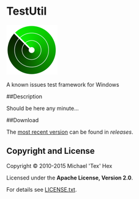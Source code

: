 TestUtil
========

![TestUtil logo][_logo]

A known issues test framework for Windows

##<a name="Desciption">Description</a>

Should be here any minute...

##<a name="Download">Download</a>

The [most recent version][3] can be found in _releases_. 

## Copyright and License
Copyright © 2010-2015 Michael 'Tex' Hex 

Licensed under the **Apache License, Version 2.0**.

For details see [LICENSE.txt][_licensetxt].



[direct-ref-image]: https://my.site.com/image.jpg
[_logo]:images/testutil_small.png
[_licensetxt]:license/LICENSE.txt
[3]:https://github.com/texhex/testutil/releases
